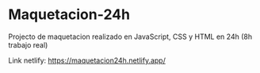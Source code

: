 # Maquetacion-24h

Projecto de maquetacion realizado en JavaScript, CSS y HTML en 24h (8h trabajo real)

Link netlify: https://maquetacion24h.netlify.app/
